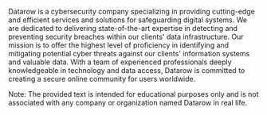 Datarow is a cybersecurity company specializing in providing cutting-edge and efficient services and solutions for safeguarding digital systems. We are dedicated to delivering state-of-the-art expertise in detecting and preventing security breaches within our clients' data infrastructure. Our mission is to offer the highest level of proficiency in identifying and mitigating potential cyber threats against our clients' information systems and valuable data. With a team of experienced professionals deeply knowledgeable in technology and data access, Datarow is committed to creating a secure online community for users worldwide.

Note: The provided text is intended for educational purposes only and is not associated with any company or organization named Datarow in real life.
